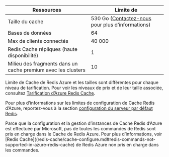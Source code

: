 | Ressources                                    | Limite de                                  |
|---------------------------------------------|----------------------------------------|
| Taille du cache                                  | 530 Go ([Contactez-nous](mailto:wapteams@microsoft.com?subject=Redis%20Cache%20quota%20increase) pour plus d’informations)                                  |
| Bases de données                                   | 64                                     |
| Max de clients connectés                       | 40 000                                 |
| Redis Cache répliques (haute disponibilité) | 1 |
| Milieu des fragments dans un cache premium avec les clusters    | 10 |

Limite de Cache de Redis Azure et les tailles sont différentes pour chaque niveau de tarification. Pour voir les niveaux de prix et de leur taille associée, consultez [Tarification d’Azure Redis Cache](https://azure.microsoft.com/pricing/details/cache/).

Pour plus d’informations sur les limites de configuration de Cache Redis d’Azure, reportez-vous à la section [configuration du serveur par défaut Redis](redis-cache/cache-configure.md#default-redis-server-configuration).

Parce que la configuration et la gestion d’instances de Cache Redis d’Azure est effectuée par Microsoft, pas de toutes les commandes de Redis sont pris en charge dans le Cache de Redis Azure. Pour plus d’informations, voir [Redis Cache]((redis-cache/cache-configure.md#redis-commands-not-supported-in-azure-redis-cache) de Redis Azure non pris en charge dans les commandes.